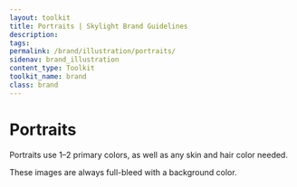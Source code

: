 ```yaml
---
layout: toolkit
title: Portraits | Skylight Brand Guidelines
description:
tags:
permalink: /brand/illustration/portraits/
sidenav: brand_illustration
content_type: Toolkit
toolkit_name: brand
class: brand
---
```


# Portraits

Portraits use 1–2 primary colors, as well as any skin and hair color needed.

These images are always full-bleed with a background color.